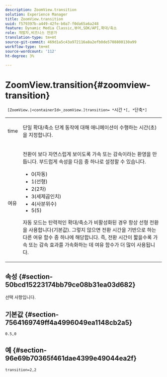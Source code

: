 ```yaml
---
description: ZoomView.transition
solution: Experience Manager
title: ZoomView.transition
uuid: f579397b-a449-42fe-b0a7-f0da65a6a248
feature: Dynamic Media Classic,뷰어,SDK/API,확대/축소
role: 개발자,비즈니스 전문가
translation-type: tm+mt
source-git-commit: 469d1a5c43a972116a8a2efb0de5708800130a99
workflow-type: tm+mt
source-wordcount: '112'
ht-degree: 3%

---
```



# ZoomView.transition{#zoomview-transition}

` [ZoomView.|<containerId>_zoomView.]transition= *`시간 `*[, *`단축`*]`

<table id="table_9E7BB12BF371419F88DD4D24EF04632C"> 
 <tbody> 
  <tr> 
   <td colname="col1"> <p> <span class="codeph"> <span class="varname"> time</span> </span> </p> </td> 
   <td colname="col2"> <p> 단일 확대/축소 단계 동작에 대해 애니메이션이 수행하는 시간(초)을 지정합니다. </p> </td> 
  </tr> 
  <tr> 
   <td colname="col1"> <p> <span class="codeph"> <span class="varname"> 여유</span> </span> </p> </td> 
   <td colname="col2"> <p> 전환이 보다 자연스럽게 보이도록 가속 또는 감속이라는 환영을 만듭니다. 부드럽게 속성을 다음 중 하나로 설정할 수 있습니다. </p> <p> 
     <ul id="ul_DA0D1CF2F2484410BFCCACA86661702E"> 
      <li id="li_93A2D53A53314D9594CEDC9EB20381D4">0(자동) </li> 
      <li id="li_AD6A1F03DE544959BC4AA0DD97494F8C"> 1(선형) </li> 
      <li id="li_816A3CE796E3415B9650DDA204412A6A"> 2(2차) </li> 
      <li id="li_EF00BF6CA2AA48FEB54015FFBA9F8DD4"> 3(세제곱인치) </li> 
      <li id="li_F3CB7F0821AF489C84A0CA155F5031A2"> 4(사분위수) </li> 
      <li id="li_F5B844DAF4CC453CA58BF09A660D139F"> 5(5) </li> 
     </ul> </p> <p>자동 모드는 탄력적인 확대/축소가 비활성화된 경우 항상 선형 전환을 사용합니다(기본값). 그렇지 않으면 전환 시간을 기반으로 하는 다른 여유 함수 중 하나에 해당합니다. 즉, 전환 시간이 짧을수록 가속 또는 감속 효과를 가속화하는 데 여유 함수가 더 많이 사용됩니다. </p> </td> 
  </tr> 
 </tbody> 
</table>

## 속성 {#section-50bcd15223174bb79ce08b31ea03d682}

선택 사항입니다.

## 기본값 {#section-7564169749ff4a4996049ea1148cb2a5}

`0.5,0`

## 예 {#section-96e69b70365f461dae4399e49044ea2f}

`transition=2,2`
